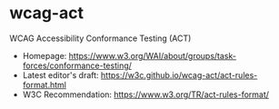 # wcag-act
WCAG Accessibility Conformance Testing (ACT)

* Homepage: https://www.w3.org/WAI/about/groups/task-forces/conformance-testing/
* Latest editor's draft: https://w3c.github.io/wcag-act/act-rules-format.html
* W3C Recommendation: https://www.w3.org/TR/act-rules-format/
